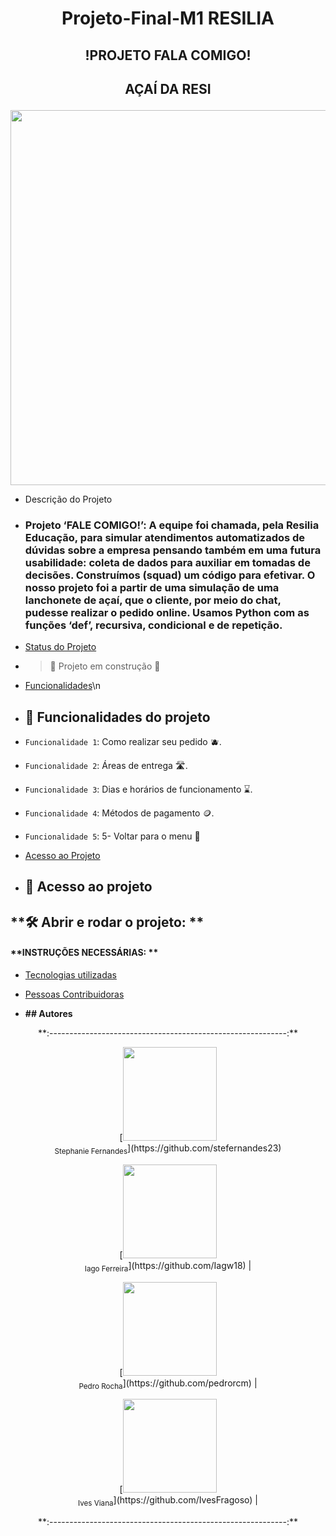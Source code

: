 # <p align="center">Projeto-Final-M1 RESILIA
</p>



## <p align="center">!PROJETO FALA COMIGO!
</p>

## <p align="center">AÇAÍ DA RESI
</p>


<p align="center"><img src="https://user-images.githubusercontent.com/77132612/175435665-03e3f123-d7e6-453a-9958-3de65e601a5a.png" width=600><br>
</p>

* Descrição do Projeto
* ### **Projeto ‘FALE COMIGO!’**: A equipe foi chamada, pela Resilia Educação, para simular atendimentos automatizados de dúvidas sobre a empresa pensando também em uma futura usabilidade: coleta de dados para auxiliar em tomadas de decisões. Construímos (squad) um código para efetivar. O nosso projeto foi a partir de uma simulação de uma lanchonete de açaí, que o cliente, por meio do chat, pudesse realizar o pedido online. Usamos Python com as funções ‘def’, recursiva, condicional e de repetição. 
 
* [Status do Projeto](#status-do-Projeto)

* > :construction: Projeto em construção :construction:

* [Funcionalidades](#funcionalidades-e-demonstração-da-aplicação)\n
* ## :hammer: Funcionalidades do projeto

- `Funcionalidade 1`: Como realizar seu pedido :blueberries:.

- `Funcionalidade 2`: Áreas de entrega :motorway:.

- `Funcionalidade 3`: Dias e horários de funcionamento :hourglass:.

- `Funcionalidade 4`: Métodos de pagamento :coin:.

- `Funcionalidade 5`: 5- Voltar para o menu :page_facing_up:


* [Acesso ao Projeto](#acesso-ao-projeto)

* ## **📁 Acesso ao projeto**


## **🛠️ Abrir e rodar o projeto: **


#### **INSTRUÇÕES NECESSÁRIAS: ** 

* [Tecnologias utilizadas](#tecnologias-utilizadas)
 
* [Pessoas Contribuidoras](#pessoas-contribuidoras)

* **## Autores**

<p align="center">**:-----------------------------------------------------------:**
</p>
<p align="center"> [<img src="https://media-exp2.licdn.com/dms/image/C4D03AQEwckSJvmCKaA/profile-displayphoto-shrink_800_800/0/1655408004857?e=1661385600&v=beta&t=dygBW4krehvAut3CsqCX-hS6Mzx0AiJjV0W1TnyND7s" width=150><br><sub>Stephanie Fernandes</sub>](https://github.com/stefernandes23)
</p>

<p align="center"> [<img src="https://i.ibb.co/VSv0q4C/IAGO.jpg" width=150><br><sub>Iago Ferreira</sub>](https://github.com/Iagw18) |
</p>

<p align="center"> [<img src="https://i.ibb.co/SXTb4MH/pedro.jpg" width=150><br><sub>Pedro Rocha</sub>](https://github.com/pedrorcm) |
</p>

<p align="center"> [<img src="https://i.ibb.co/Wv3kws1/ives.jpg" width=150><br><sub>Ives Viana</sub>](https://github.com/IvesFragoso) | 
</p>

<p align="center">**:-----------------------------------------------------------:**
 </p>
